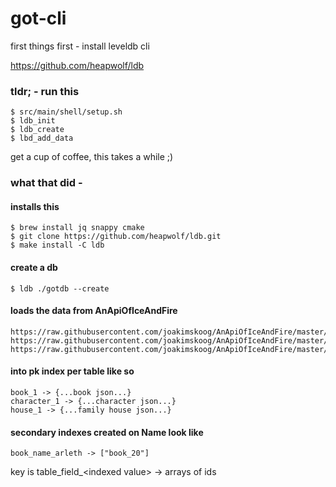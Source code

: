 # got-cli

first things first - install leveldb cli

https://github.com/heapwolf/ldb

### tldr; - run this

```
$ src/main/shell/setup.sh
$ ldb_init
$ ldb_create
$ lbd_add_data
```

get a cup of coffee, this takes a while ;)


### what that did - 

#### installs this

```
$ brew install jq snappy cmake
$ git clone https://github.com/heapwolf/ldb.git
$ make install -C ldb
```

#### create a db

```
$ ldb ./gotdb --create
```

#### loads the data from AnApiOfIceAndFire

```
https://raw.githubusercontent.com/joakimskoog/AnApiOfIceAndFire/master/data/houses.json
https://raw.githubusercontent.com/joakimskoog/AnApiOfIceAndFire/master/data/characters.json
https://raw.githubusercontent.com/joakimskoog/AnApiOfIceAndFire/master/data/books.json
```

#### into pk index per table like so

```
book_1 -> {...book json...}
character_1 -> {...character json...}
house_1 -> {...family house json...}
```

#### secondary indexes created on Name look like 

```
book_name_arleth -> ["book_20"]
```

key is table_field_&lt;indexed value&gt; -> arrays of ids
